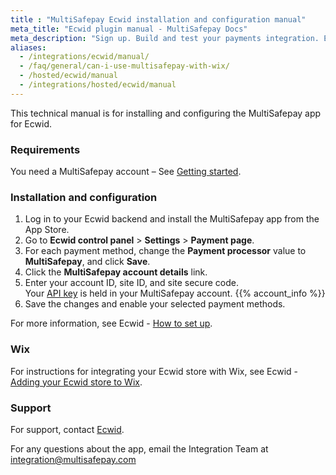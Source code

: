 ```yaml
---
title : "MultiSafepay Ecwid installation and configuration manual"
meta_title: "Ecwid plugin manual - MultiSafepay Docs"
meta_description: "Sign up. Build and test your payments integration. Explore our products and services. Use our API Reference, SDKs, and wrappers. Get support."
aliases: 
  - /integrations/ecwid/manual/
  - /faq/general/can-i-use-multisafepay-with-wix/
  - /hosted/ecwid/manual
  - /integrations/hosted/ecwid/manual
---
```


This technical manual is for installing and configuring the MultiSafepay app for Ecwid.

### Requirements
You need a MultiSafepay account – See [Getting started](/getting-started/).

### Installation and configuration
1. Log in to your Ecwid backend and install the MultiSafepay app from the App Store.
2. Go to **Ecwid control panel** > **Settings** > **Payment page**.
3. For each payment method, change the **Payment processor** value to **MultiSafepay**, and click **Save**.
4. Click the **MultiSafepay account details** link. 
5. Enter your account ID, site ID, and site secure code.\
Your [API key](/faq/general/multisafepay-glossary/#api-key) is held in your MultiSafepay account. {{% account_info %}}
5. Save the changes and enable your selected payment methods.

For more information, see Ecwid - [How to set up](https://support.ecwid.com/hc/en-us/articles/207808285-MultiSafepay#Howtosetup).

### Wix
For instructions for integrating your Ecwid store with Wix, see Ecwid - [Adding your Ecwid store to Wix](https://support.ecwid.com/hc/en-us/articles/115005874885-Adding-your-Ecwid-store-to-Wix-site).

### Support
For support, contact [Ecwid](https://support.ecwid.com/hc/en-us/requests/new).

For any questions about the app, email the Integration Team at <integration@multisafepay.com>


